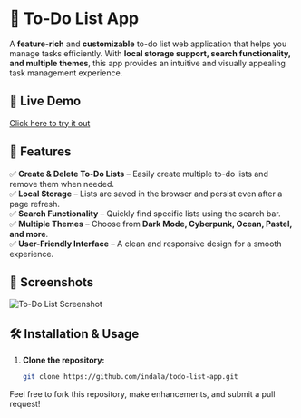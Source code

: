# 📌 To-Do List App

A **feature-rich** and **customizable** to-do list web application that helps you manage tasks efficiently. With **local storage support, search functionality, and multiple themes**, this app provides an intuitive and visually appealing task management experience.

## 🚀 Live Demo
[Click here to try it out](https://indala.github.io/todo-list-app/)  

## 🎨 Features

✅ **Create & Delete To-Do Lists** – Easily create multiple to-do lists and remove them when needed.  
✅ **Local Storage** – Lists are saved in the browser and persist even after a page refresh.  
✅ **Search Functionality** – Quickly find specific lists using the search bar.  
✅ **Multiple Themes** – Choose from **Dark Mode, Cyberpunk, Ocean, Pastel, and more**.  
✅ **User-Friendly Interface** – A clean and responsive design for a smooth experience.  

## 📸 Screenshots
![To-Do List Screenshot](screenshot.png)  

## 🛠️ Installation & Usage

1. **Clone the repository:**
   ```sh
   git clone https://github.com/indala/todo-list-app.git

Feel free to fork this repository, make enhancements, and submit a pull request!

